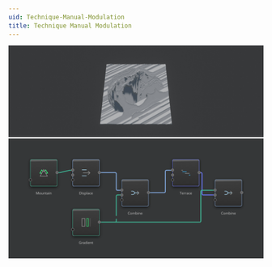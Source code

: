 ```yaml
---
uid: Technique-Manual-Modulation
title: Technique Manual Modulation
---
```


![](../Images/Viewport/Technique-Manual-Modulation.jpg)
![](../Images/Graph/Technique-Manual-Modulation.png)